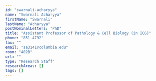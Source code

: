 ```yaml
---
id: "swarnali-acharyya"
name: "Swarnali Acharyya"
firstName: "Swarnali"
lastName: "Acharyya"
postNominalLetters: "PhD"
title: "Assistant Professor of Pathology & Cell Biology (in ICG)"
phone: "851-4792"
fax: ""
email: "sa3141@columbia.edu"
room: "402B"
url: ""
type: "Research Staff"
researchAreas: []
tags: []
---
```

